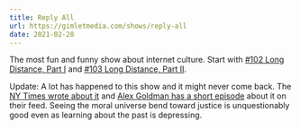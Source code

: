 ```yaml
---
title: Reply All
url: https://gimletmedia.com/shows/reply-all
date: 2021-02-28
---
```


The most fun and funny show about internet culture. Start with [#102 Long Distance, Part I](https://gimletmedia.com/shows/reply-all/6nh3wk/102-long-distance) and [#103 Long Distance, Part II](https://gimletmedia.com/shows/reply-all/76h5gl/103-long-distance-part-ii).

Update: A lot has happened to this show and it might never come back. The [NY Times wrote about it](https://www.nytimes.com/2021/02/18/business/media/pj-vogt-reply-all.html) and [Alex Goldman has a short episode](https://gimletmedia.com/shows/reply-all/6nhokaa/a-message-from-the-staff-of-reply-all) about it on their feed. Seeing the moral universe bend toward justice is unquestionably good even as learning about the past is depressing.
